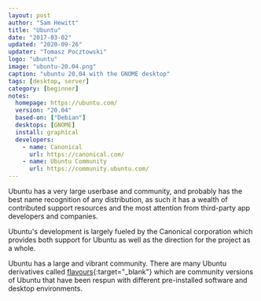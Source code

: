 ```yaml
---
layout: post
author: "Sam Hewitt"
title: "Ubuntu"
date: "2017-03-02"
updated: "2020-09-26"
updater: "Tomasz Pocztowski"
logo: "ubuntu"
image: "ubuntu-20.04.png"
caption: "ubuntu 20.04 with the GNOME desktop"
tags: [desktop, server]
category: [beginner]
notes:
  homepage: https://ubuntu.com/
  version: "20.04"
  based-on: ["Debian"]
  desktops: [GNOME]
  install: graphical
  developers:
    - name: Canonical
      url: https://canonical.com/
    - name: Ubuntu Community
      url: https://community.ubuntu.com/
---
```


Ubuntu has a very large userbase and community, and probably has the best name recognition of any distribution, as such it has a wealth of contributed support resources and the most attention from third-party app developers and companies.

Ubuntu's development is largely fueled by the Canonical corporation which provides both support for Ubuntu as well as the direction for the project as a whole.

Ubuntu has a large and vibrant community. There are many Ubuntu derivatives called [flavours](https://www.ubuntu.com/about/about-ubuntu/flavours){:target="_blank"} which are community versions of Ubuntu that have been respun with different pre-installed software and desktop environments. 